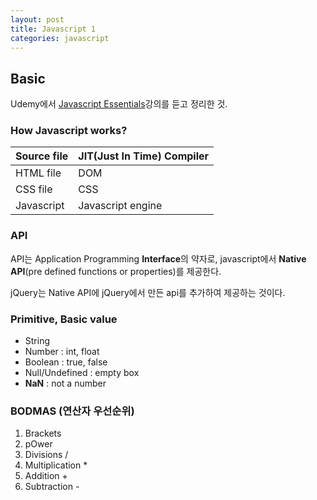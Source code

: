 ```yaml
---
layout: post
title: Javascript 1
categories: javascript
---
```

## Basic
Udemy에서 <a href="https://www.udemy.com/javascript-essentials/" target="_blank">Javascript Essentials</a>강의를 듣고 정리한 것.

### How Javascript works?
<table>
  <thead>
    <tr>
      <th>Source file</th>
      <th>JIT(Just In Time) Compiler</th>
    </tr>
  </thead>
  <tbody>
    <tr>
      <td>HTML file</td>
      <td>DOM</td>
    </tr>
    <tr>
      <td>CSS file</td>
      <td>CSS</td>
    </tr>
    <tr>
      <td>Javascript</td>
      <td>Javascript engine</td>
    </tr>
  </tbody>
</table>

### API 
API는 Application Programming **Interface**의 약자로, javascript에서 **Native API**(pre defined functions or properties)를 제공한다. 

jQuery는 Native API에 jQuery에서 만든 api를 추가하여 제공하는 것이다.

### Primitive, Basic value
* String
* Number : int, float
* Boolean : true, false
* Null/Undefined : empty box
* **NaN** : not a number

### BODMAS (연산자 우선순위)
1. Brackets
2. pOwer
3. Divisions /
4. Multiplication *
5. Addition +
6. Subtraction -
